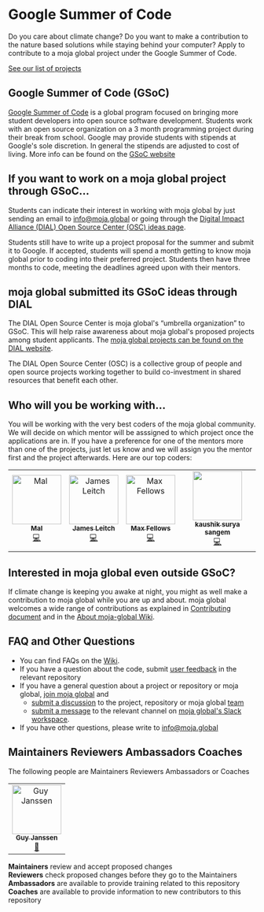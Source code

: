 # Google Summer of Code  

Do you care about climate change? Do you want to make a contribution to the nature based solutions while staying behind your computer? Apply to contribute to a moja global project under the Google Summer of Code.

[See our list of projects](Projects/projects.md)

## Google Summer of Code (GSoC)

[Google Summer of Code](https://summerofcode.withgoogle.com/) is a global program focused on bringing more student developers into open source software development. Students work with an open source organization on a 3 month programming project during their break from school. Google may provide students with stipends at Google's sole discretion. In general the stipends are adjusted to cost of living. More info can be found on the [GSoC website](https://summerofcode.withgoogle.com/how-it-works/)

## If you want to work on a moja global project through GSoC...
Students can indicate their interest in working with moja global by just sending an email to info@moja.global or going through the [Digital Impact Alliance (DIAL) Open Source Center (OSC) ideas page](https://hub.osc.dial.community/t/google-summer-of-code-2020-open-source-center/1025).

Students still have to write up a project proposal for the summer and submit it to Google. If accepted, students will spend a month getting to know moja global prior to coding into their preferred project. Students then have three months to code, meeting the deadlines agreed upon with their mentors.

## moja global submitted its GSoC ideas through DIAL
The DIAL Open Source Center is moja global's “umbrella organization” to GSoC. This will help raise awareness about moja global's proposed projects among student applicants. The [moja global projects can be found on the DIAL website](https://hub.osc.dial.community/t/gsoc-2020-ideas-moja-global/1024).

The DIAL Open Source Center (OSC) is a collective group of people and open source projects working together to build co-investment in shared resources that benefit each other.

## Who will you be working with...
You will be working with the very best coders of the moja global community. We will decide on which mentor will be asssigned to which project once the applications are in. If you have a preference for one of the mentors more than one of the projects, just let us know and we will assign you the mentor first and the project afterwards. Here are our top coders:

<table>
  <tr>
    <td align="center"><a href="https://github.com/malfrancis"><img src="https://avatars0.githubusercontent.com/u/5935221?v=4" width="100px;" alt="Mal"/><br /><sub><b>Mal</b></sub></a><br /><a href="https://github.com/moja-global/About-moja-global/commits?author=malfrancis" title="Code">💻</a></td>
    <td align="center"><a href="https://github.com/leitchy"><img src="https://avatars0.githubusercontent.com/u/3417817?v=4" width="100px;" alt="James Leitch"/><br /><sub><b>James Leitch</b></sub></a><br /><a href="https://github.com/moja-global/About-moja-global/commits?author=leitchy" title="Code">💻</a></td>
    <td align="center"><a href="https://github.com/mfellows"><img src="https://avatars0.githubusercontent.com/u/8548157?v=4" width="100px;" alt="Max Fellows"/><br /><sub><b>Max Fellows</b></sub></a><br /><a href="https://github.com/moja-global/About-moja-global/commits?author=mfellows" title="Code">💻</a></td>
    <td align="center"><a href="https://github.com/kaskou"><img src="https://avatars1.githubusercontent.com/u/8544371?v=4" width="100px;" alt=""/><br /><sub><b>kaushik surya sangem</b></sub></a><br /><a href="#maintenance-kaskou" title="Code">💻</a></td>
  </tr>
</table>

## Interested in moja global even outside GSoC?  

If climate change is keeping you awake at night, you might as well make a contribution to moja global while you are up and about. moja global welcomes a wide range of contributions as explained in [Contributing document](https://github.com/moja-global/About-moja-global/blob/master/CONTRIBUTING.md) and in the [About moja-global Wiki](https://github.com/moja-global/.github/wiki).  


## FAQ and Other Questions  

* You can find FAQs on the [Wiki](https://github.com/moja.global/.github/wiki).  
* If you have a question about the code, submit [user feedback](https://github.com/moja-global/About-moja-global/blob/master/Contributing/How-to-Provide-User-Feedback.md) in the relevant repository  
* If you have a general question about a project or repository or moja global, [join moja global](https://github.com/moja-global/About-moja-global/blob/master/Contributing/How-to-Join-moja-global.md) and
    * [submit a discussion](https://help.github.com/en/articles/about-team-discussions) to the project, repository or moja global [team](https://github.com/orgs/moja-global/teams)
    * [submit a message](https://get.slack.help/hc/en-us/categories/200111606#send-messages) to the relevant channel on [moja global's Slack workspace](https://mojaglobal.slack.com).
* If you have other questions, please write to info@moja.global   


## Maintainers Reviewers Ambassadors Coaches

The following people are Maintainers Reviewers Ambassadors or Coaches

<table><tr><td align="center"><a href="https://github.com/gmajan"><img src="https://avatars0.githubusercontent.com/u/8733319?v=4" width="100px;" alt="Guy Janssen"/><br /><sub><b>Guy Janssen</b></sub></a><br /><a href="#maintenance-gmajan" title="Maintenance">🚧</a></tr></table>

**Maintainers** review and accept proposed changes  
**Reviewers** check proposed changes before they go to the Maintainers  
**Ambassadors** are available to provide training related to this repository  
**Coaches** are available to provide information to new contributors to this repository  
